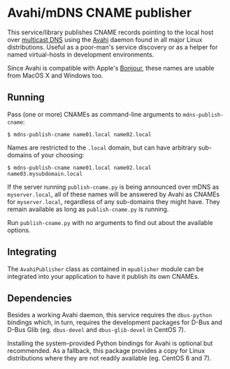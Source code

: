 # Avahi/mDNS CNAME publisher

This service/library publishes CNAME records pointing to the local host over
[multicast DNS](http://www.multicastdns.org) using the [Avahi](http://www.avahi.org/wiki/AboutAvahi)
daemon found in all major Linux distributions. Useful as a poor-man's service discovery or as a
helper for named virtual-hosts in development environments.

Since Avahi is compatible with Apple's [Bonjour](https://www.apple.com/support/bonjour),
these names are usable from MacOS X and Windows too.

## Running

Pass (one or more) CNAMEs as command-line arguments to `mdns-publish-cname`:

```
$ mdns-publish-cname name01.local name02.local
```

Names are restricted to the `.local` domain, but can have arbitrary sub-domains of your choosing:

```
$ mdns-publish-cname name01.local name02.local name03.mysubdomain.local
```

If the server running `publish-cname.py` is being announced over mDNS as `myserver.local`, all of
these names will be answered by Avahi as CNAMEs for `myserver.local`, regardless of any sub-domains
they might have. They remain available as long as `publish-cname.py` is running.

Run `publish-cname.py` with no arguments to find out about the available options.

## Integrating

The `AvahiPublisher` class as contained in `mpublisher` module can be integrated into your application
to have it publish its own CNAMEs.

## Dependencies

Besides a working Avahi daemon, this service requires the `dbus-python` bindings which, in turn, requires
the development packages for D-Bus and D-Bus Glib (eg. `dbus-devel` and `dbus-glib-devel` in CentOS 7).

Installing the system-provided Python bindings for Avahi is optional but recommended. As a fallback,
this package provides a copy for Linux distributions where they are not readily available (eg. CentOS 6 and 7).
